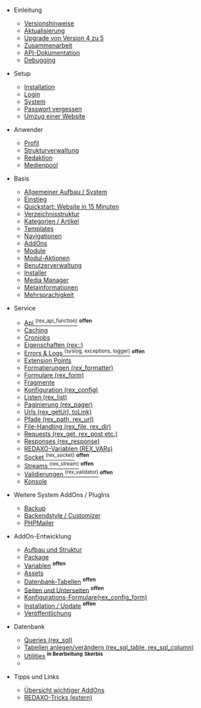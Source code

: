 - Einleitung
  - [Versionshinweise](/{{path}}/{{version}}/intro)
  - [Aktualisierung](/{{path}}/{{version}}/aktualisierung)
  - [Upgrade von Version 4 zu 5](/{{path}}/{{version}}/upgrade-v4-v5)
  - [Zusammenarbeit](/{{path}}/{{version}}/zusammenarbeit)
  - [API-Dokumentation](/api/{{version}}/)
  - [Debugging](/{{path}}/{{version}}/debugging)

- Setup
  - [Installation](/{{path}}/{{version}}/installation)
  - [Login](/{{path}}/{{version}}/login)
  - [System](/{{path}}/{{version}}/system)
  - [Passwort vergessen](/{{path}}/{{version}}/passwort-vergessen)
  - [Umzug einer Website](/{{path}}/{{version}}/umzug)

- Anwender
  - [Profil](/{{path}}/{{version}}/profil)
  - [Strukturverwaltung](/{{path}}/{{version}}/strukturverwaltung)
  - [Redaktion](/{{path}}/{{version}}/redaktion)
  - [Medienpool](/{{path}}/{{version}}/medienpool)

- Basis
  - [Allgemeiner Aufbau / System](/{{path}}/{{version}}/system-aufbau)
  - [Einstieg](/{{path}}/{{version}}/einstieg)
  - [Quickstart: Website in 15 Minuten](/{{path}}/{{version}}/tutorial-quickstart)
  - [Verzeichnisstruktur](/{{path}}/{{version}}/verzeichnisstruktur)
  - [Kategorien / Artikel](/{{path}}/{{version}}/kategorien-artikel)
  - [Templates](/{{path}}/{{version}}/templates)
  - [Navigationen](/{{path}}/{{version}}/navigationen)
  - [AddOns](/{{path}}/{{version}}/basis-addons)
  - [Module](/{{path}}/{{version}}/module)
  - [Modul-Aktionen](/{{path}}/{{version}}/modul-aktionen)
  - [Benutzerverwaltung](/{{path}}/{{version}}/benutzerverwaltung)
  - [Installer](/{{path}}/{{version}}/installer)
  - [Media Manager](/{{path}}/{{version}}/media-manager)
  - [Metainformationen](/{{path}}/{{version}}/metainformationen)
  - [Mehrsprachigkeit](/{{path}}/{{version}}/mehrsprachigkeit)

- Service
  - [Api <sup>(rex_api_function)</sup>](/{{path}}/{{version}}/api) <sup><b>offen</b></sup>
  - [Caching](/{{path}}/{{version}}/caching)
  - [Cronjobs](/{{path}}/{{version}}/cronjobs)
  - [Eigenschaften (rex::)](/{{path}}/{{version}}/eigenschaften)
  - [Errors & Logs <sup>(syslog, exceptions, logger)</sup>](/{{path}}/{{version}}/errors) <sup><b>offen</b></sup>
  - [Extension Points](/{{path}}/{{version}}/extension-points)
  - [Formatierungen (rex_formatter)](/{{path}}/{{version}}/formatierungen)
  - [Formulare (rex_form)](/{{path}}/{{version}}/formulare)
  - [Fragmente](/{{path}}/{{version}}/fragmente)
  - [Konfiguration (rex_config)](/{{path}}/{{version}}/konfiguration)
  - [Listen (rex_list)](/{{path}}/{{version}}/listen)
  - [Paginierung (rex_pager)](/{{path}}/{{version}}/paginierung)
  - [Urls (rex_getUrl, toLink)](/{{path}}/{{version}}/service-urls)
  - [Pfade (rex_path, rex_url)](/{{path}}/{{version}}/pfade)
  - [File-Handling (rex_file, rex_dir)](/{{path}}/{{version}}/file)
  - [Requests (rex_get, rex_post etc.)](/{{path}}/{{version}}/requests)
  - [Responses (rex_response)](/{{path}}/{{version}}/responses)
  - [REDAXO-Variablen (REX_VARs)](/{{path}}/{{version}}/redaxo-variablen)
  - [Socket <sup>(rex_socket)</sup>](/{{path}}/{{version}}/socket) <sup><b>offen</b></sup>
  - [Streams <sup>(rex_stream)</sup>](/{{path}}/{{version}}/streams) <sup><b>offen</b></sup>
  - [Validierungen <sup>(rex_validator)</sup>](/{{path}}/{{version}}/validierungen) <sup><b>offen</b></sup>
  - [Konsole](/{{path}}/{{version}}/console)

- Weitere System AddOns / PlugIns
  - [Backup](/{{path}}/{{version}}/backup)
  - [Backendstyle / Customizer</sup>](/{{path}}/{{version}}/addon-be_style-customizer)
  - [PHPMailer](/{{path}}/{{version}}/addon-phpmailer)

- AddOn-Entwicklung
  - [Aufbau und Struktur](/{{path}}/{{version}}/addon-struktur)
  - [Package](/{{path}}/{{version}}/addon-package)
  - [Variablen](/{{path}}/{{version}}/addon-variablen) <sup><b>offen</b></sup> <sup><b></b></sup>
  - [Assets](/{{path}}/{{version}}/addon-assets)
  - [Datenbank-Tabellen](/{{path}}/{{version}}/addon-datenbanktabellen) <sup><b>offen</b></sup>
  - [Seiten und Unterseiten](/{{path}}/{{version}}/addon-seiten) <sup><b>offen</b></sup>
  - [Konfigurations-Formulare(rex_config_form)](/{{path}}/{{version}}/konfiguration_form)
  - [Installation / Update](/{{path}}/{{version}}/addon-intall-update) <sup><b>offen</b></sup>
  - [Veröffentlichung](/{{path}}/{{version}}/addon-veroeffentlichung)

- Datenbank
  - [Queries (rex_sql)](/{{path}}/{{version}}/datenbank-queries)
  - [Tabellen anlegen/verändern (rex_sql_table, rex_sql_column)](/{{path}}/{{version}}/datenbank-tabellen)
  - [Utilities](/{{path}}/{{version}}/datenbank-utilities) <sup><b>in Bearbeitung</b></sup> <sup><b>Skerbis</b></sup>
  - 
 
- Tipps und Links
  - [Übersicht wichtiger AddOns](/{{path}}/{{version}}/addons-list)
  - [REDAXO-Tricks (extern)](https://friendsofredaxo.github.io/tricks/)
